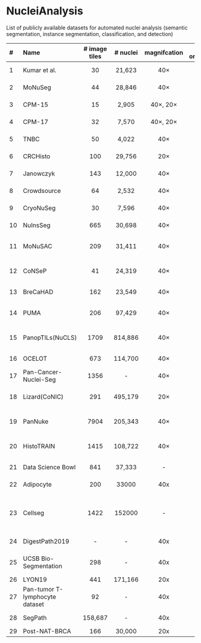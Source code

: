 # NucleiAnalysis
List of publicly available datasets for automated nuclei analysis (semantic segmentation, instance segmentation, classification, and detection)


| #  | Name                                 | # image tiles | # nuclei | magnifcation | # organs |    tile size (pixels)    |    annotation    |          main task(s)          |                                        staining                                        |                                 Link                                 |                                                                                                                                                                        Data                                                                                                                                                                         |
|:---|:-------------------------------------|:-------------:|:--------:|:------------:|:--------:|:------------------------:|:----------------:|:------------------------------:|:--------------------------------------------------------------------------------------:|:--------------------------------------------------------------------:|:---------------------------------------------------------------------------------------------------------------------------------------------------------------------------------------------------------------------------------------------------------------------------------------------------------------------------------------------------:|
| 1  | Kumar et al.                         |      30       |  21,623  |     40×      |    7     |        1000×1000         |      manual      |         Instance Seg.          |                                          H&E                                           |          [paper](https://doi.org/10.1109/TMI.2017.2677499 )          |                                                                                                                                  [Data](https://drive.google.com/drive/folders/1bI3RyshWej9c4YoRW-_q7lh7FOFDFUrJ)                                                                                                                                   |
| 2  | MoNuSeg                              |      44       |  28,846  |     40×      |    9     |        1000×1000         |      manual      |         Instance Seg.          |                                          H&E                                           |          [paper](https://doi.org/10.1109/TMI.2017.2677499)           |                                                                                                                                                  [Data](https://monuseg.grand-challenge.org/Data/)                                                                                                                                                  |
| 3  | CPM-15                               |      15       |  2,905   |   40×, 20×   |    2     |    400×400, 600×1000     |      manual      |         Instance Seg.          |                                          H&E                                           |          [paper](https://doi.org/10.3389/fbioe.2019.00053)           |                                                                                                                                  [Data](https://drive.google.com/drive/folders/11ko-GcDsPpA9GBHuCtl_jNzWQl6qY_-I)                                                                                                                                   |
| 4  | CPM-17                               |      32       |  7,570   |   40×, 20×   |    4     |    500×500 to 600×600    |      manual      |         Instance Seg.          |                                          H&E                                           |          [paper](https://doi.org/10.3389/fbioe.2019.00053)           |                                                                                                                                  [Data](https://drive.google.com/drive/folders/1sJ4nmkif6j4s2FOGj8j6i_Ye7z9w0TfA)                                                                                                                                   |
| 5  | TNBC                                 |      50       |  4,022   |     40×      |    1     |         512×512          |      manual      |         Instance Seg.          |                                          H&E                                           |          [paper](https://doi.org/10.1109/TMI.2018.2865709)           |                                                                                                                                                   [Data](https://peterjacknaylor.github.io/data/)                                                                                                                                                   |
| 6  | CRCHisto                             |      100      |  29,756  |     20×      |    1     |         500×500          |      manual      |         Instance Seg.          |                                          H&E                                           |          [paper](https://doi.org/10.1109/TMI.2016.2525803)           |                                                                                                                                  [**Data**](https://warwick.ac.uk/fac/cross_fac/tia/data/crchistolabelednucleihe/)                                                                                                                                  |
| 7  | Janowczyk                            |      143      |  12,000  |     40×      |    1     |        2000×2000         |      manual      |         Instance Seg.          |                                          H&E                                           | [paper](https://andrewjanowczyk.com/use-case-1-nuclei-segmentation/) |                                                                                                                                         [Data](https://andrewjanowczyk.com/use-case-1-nuclei-segmentation/)                                                                                                                                         |
| 8  | Crowdsource                          |      64       |  2,532   |     40×      |    1     |         400×400          |      manual      |         Instance Seg.          |                                          H&E                                           |       [**paper**](https://doi.org/10.1142/9789814644730_0029)        |                                                                                                                                                                    [**Data**]()                                                                                                                                                                     |
| 9  | CryoNuSeg                            |      30       |  7,596   |     40×      |    10    |         512×512          |      manual      |         Instance Seg.          |                                          H&E                                           |      [paper](https://doi.org/10.1016/j.compbiomed.2021.104349)       |                                                                                                            [Data](https://www.kaggle.com/datasets/ipateam/segmentation-of-nuclei-in-cryosectioned-he-images?resource=download-directory)                                                                                                            |
| 10 | NuInsSeg                             |      665      |  30,698  |     40×      |    31    |         512×512          |      manual      |         Instance Seg.          |                                          H&E                                           |         [paper](https://doi.org/10.1038/s41597-024-03117-2)          |                                                                                                                                   [Data](https://www.kaggle.com/datasets/ipateam/nuinsseg?utm_source=chatgpt.com)                                                                                                                                   |
| 11 | MoNuSAC                              |      209      |  31,411  |     40×      |    4     |   81×113 to 1422×2162    |      manual      | Instance Seg. & Classification |                                          H&E                                           |          [paper](https://doi.org/10.1109/TMI.2021.3085712)           |                                                                                                                                   [Data](https://drive.google.com/file/d/1lxMZaAPSpEHLSxGA9KKMt_r-4S8dwLhq/view)                                                                                                                                    |
| 12 | CoNSeP                               |      41       |  24,319  |     40×      |    1     |        1000×1000         |      manual      | Instance Seg. & Classification |                                          H&E                                           |         [paper](https://doi.org/10.1016/j.media.2019.101563)         |                                                                                                                                            [Data](https://opendatalab.com/OpenDataLab/CoNSeP/tree/main)                                                                                                                                             |
| 13 | BreCaHAD                             |      162      |  23,549  |     40×      |    1     |       1360 × 1024        |      manual      |   Detection & Classification   |                                          H&E                                           |          [paper](https://doi.org/10.1186/s13104-019-4121-7)          |                                                                                                 [Data](https://figshare.com/articles/dataset/BreCaHAD_A_Dataset_for_Breast_Cancer_Histopathological_Annotation_and_Diagnosis/7379186?file=13646363)                                                                                                 |
| 14 | PUMA                                 |      206      |  97,429  |     40×      |    8     |       1024 × 1024        |      manual      | Instance Seg. & Classification |                                          H&E                                           |         [paper](https://doi.org/10.1093/gigascience/giaf011)         |                                                                                                                                                     [Data](https://zenodo.org/records/15050523)                                                                                                                                                     |
| 15 | PanopTILs(NuCLS)                     |     1709      | 814,886  |     40×      |    1     |       1024 × 1024        |    semi-auto     | Instance Seg. & Classification |                                          H&E                                           |        [paper](https://doi.org/10.1101/2022.01.08.22268814 )         |                                                                                                                                                  [Data](https://sites.google.com/view/panoptils/)                                                                                                                                                   |
| 16 | OCELOT                               |      673      | 114,700  |     40×      |    6     |       1024 × 1024        |      manual      |   Detection & Classification   |                                          H&E                                           |        [paper](https://doi.org/10.1109/cvpr52729.2023.02289)         |                                                                                                                                                     [Data](https://zenodo.org/records/7844149)                                                                                                                                                      |
| 17 | Pan-Cancer-Nuclei-Seg                |     1356      |    -     |     40×      |    9     |        256 × 256         | manual+semi-auto |         Instance Seg.          |                                          H&E                                           |         [paper](https://doi.org/10.7937/TCIA.2019.4A4DKP9U)          |                                                                         [Data](https://stonybrookmedicine.app.box.com/v/cnn-nuclear-segmentations-2019/folder/72677118496)[Data](https://stonybrookmedicine.app.box.com/v/cnn-nuclear-segmentations-2019/file/586046955275)                                                                         |
| 18 | Lizard(CoNIC)                        |      291      | 495,179  |     20×      |    1     |        1016 × 917        |    semi-auto     | Instance Seg. & Classification |                                          H&E                                           |          [paper](https://doi.org/10.48550/arXiv.2108.11195)          |                                                                                                                                                                        Data                                                                                                                                                                         |
| 19 | PanNuke                              |     7904      | 205,343  |     40×      |    19    |        224 × 224         |    semi-auto     | Instance Seg. & Classification |                                          H&E                                           |          [paper](https://doi.org/10.48550/arXiv.2003.10778)          |                                                                                                                                            [Data](https://warwick.ac.uk/fac/cross_fac/tia/data/pannuke)                                                                                                                                             |
| 20 | HistoTRAIN                           |     1415      | 108,722  |     40×      |    7     |        448 × 448         |    semi-auto     | Instance Seg. & Classification |                                          H&E                                           |              [paper](https://arxiv.org/abs/2508.09926)               |                                                                                                                                                                        Data                                                                                                                                                                         |
| 21 | Data Science Bowl                    |      841      |  37,333  |      -       |    -     |            -             |      manual      |         Instance Seg.          |                                          H&E                                           |          [paper](https://doi.org/10.1038/s41592-019-0612-7)          |                                                                                                                                            [Data](https://www.kaggle.com/c/data-science-bowl-2018/data)                                                                                                                                             |
| 22 | Adipocyte                            |      200      |  33000   |     40x      |    -     |            -             |      manual      |         Instance Seg.          |                                          H&E                                           |          [paper](https://doi.org/10.48550/arXiv.1703.08710)          |                                                                                                                                                  [Data](https://github.com/ieee8023/countception)                                                                                                                                                   |
| 23 | Cellseg                              |     1422      |  152000  |      -       |    -     |       1360 x 1024        |        -         |         Instance Seg.          | brightfield,fluorescent, phase-contrast (PC), differential interference contrast (DIC) |         [paper](https://doi.org/10.1038/s41592-024-02233-6)          |                                                                                                                                                     [Data](https://zenodo.org/records/10719375)                                                                                                                                                     |
| 24 | DigestPath2019                       |       -       |    -     |     40x      |    -     |            -             |      manual      |         Instance Seg.          |                                          H&E                                           |          [paper](https://doi.org/10.48550/arXiv.1907.03954)          |                                                                                                                                                                        Data                                                                                                                                                                         |
| 25 | UCSB Bio-Segmentation                |      298      |    -     |     40x      |    -     | 512 x 512 to 1024 x 1024 |      manual      |         Instance Seg.          |                      TOPRO, H&E, Calcein Propidium iodide hoechst                      |          [paper](https://doi.org/10.1109/ICIP.2008.4712130)          |                                                                                                                                                                        Data                                                                                                                                                                         |
| 26 | LYON19                               |      441      | 171,166  |     20x      |    -     |            -             |      manual      |           Detection            |                                          IHC                                           |         [paper](https://doi.org/10.1016/j.media.2019.101547)         |                                                                                                                                                   [**Data**](https://zenodo.org/records/3386129)                                                                                                                                                    |
| 27 | Pan-tumor T-lymphocyte dataset       |      92       |    -     |     40x      |    -     |       2150 x 2150        |    semi-auto     |           Detection            |                                          IHC                                           |          [paper](https://doi.org/10.1016/j.jpi.2023.100301)          |                                                                                                                                                       [Data](doi.org/10.5281/zenodo.7500843)                                                                                                                                                        |
| 28 | SegPath                              |    158,687    |    -     |     40x      |    -     |        984 x 984         |    semi-auto     |         Instance Seg.          |                                        H&E, IF                                         |        [paper](https://doi.org/10.1016/j.patter.2023.100688)         |                                                                                                                                                     [Data](https://zenodo.org/records/7412731)                                                                                                                                                      |
| 29 | Post-NAT-BRCA                        |      166      |  30,000  |     20x      |    -     |        512 x 512         |      manual      |           Detection            |                                          H&E                                           |            [paper](https://doi.org/10.1002/cyto.a.23244)             |                                                                                                                                     [**Data**](https://www.cancerimagingarchive.net/collection/post-nat-brca/)                                                                                                                                      |

